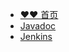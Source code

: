 * [❤️❤️ 首页](/)
* [Javadoc](https://javafxtool.tlcsdm.com/apidocs/ ':target=_blank')
* [Jenkins](https://jenkins.tlcsdm.com/job/javafxtool/ ':target=_blank')
